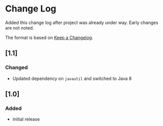 # Change Log
Added this change log after project was already under way.  Early changes are not noted.

The format is based on [Keep a Changelog](http://keepachangelog.com/).

## [1.1]
### Changed
- Updated dependency on `javautil` and switched to Java 8

## [1.0]
### Added
- Initial release
